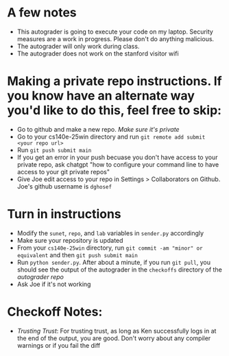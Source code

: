 # A few notes
- This autograder is going to execute your code on my laptop. Security measures are a work in progress. Please don't do anything malicious.
- The autograder will only work during class.
- The autograder does not work on the stanford visitor wifi
# Making a private repo instructions. If you know have an alternate way you'd like to do this, feel free to skip:
- Go to github and make a new repo. *Make sure it's private*
- Go to your cs140e-25win directory and run `git remote add submit <your repo url>`
- Run `git push submit main`
- If you get an error in your push becuase you don't have access to your private repo, ask chatgpt "how to configure your command line to have access to your git private repos"
- Give Joe edit access to your repo in Settings > Collaborators on Github. Joe's github username is `dghosef`

# Turn in instructions
- Modify the `sunet`, `repo`, and `lab` variables in `sender.py` accordingly
- Make sure your repository is updated
- From your `cs140e-25win` directory, run `git commit -am "minor" or equivalent` and then `git push submit main`
- Run `python sender.py`. After about a minute, if you run `git pull`, you should see the output of the autograder in the `checkoffs` directory of the *autograder repo*
- Ask Joe if it's not working
# Checkoff Notes:
- *Trusting Trust*: For trusting trust, as long as Ken successfully logs in at the end of the output, you are good. Don't worry about any compiler warnings or if you fail the diff
